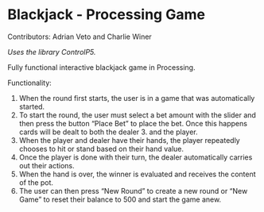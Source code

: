 # Blackjack - Processing Game
Contributors: Adrian Veto and Charlie Winer

*Uses the library ControlP5.*

Fully functional interactive blackjack game in Processing.

Functionality:
1. When the round first starts, the user is in a game that was automatically started.
2. To start the round, the user must select a bet amount with the slider and then press the button “Place Bet” to place the bet. Once this happens cards will be dealt to both the dealer 3. and the player.
3. When the player and dealer have their hands, the player repeatedly chooses to hit or stand based on their hand value.
4. Once the player is done with their turn, the dealer automatically carries out their actions.
5. When the hand is over, the winner is evaluated and receives the content of the pot.
6. The user can then press “New Round” to create a new round or “New Game” to reset their balance to 500 and start the game anew.

